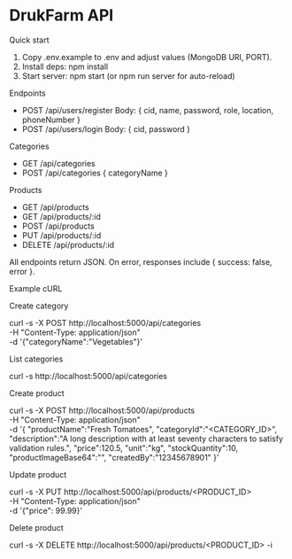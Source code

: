 DrukFarm API
============

Quick start

1. Copy .env.example to .env and adjust values (MongoDB URI, PORT).
2. Install deps: npm install
3. Start server: npm start (or npm run server for auto-reload)

Endpoints

- POST /api/users/register
	Body: { cid, name, password, role, location, phoneNumber }
- POST /api/users/login
	Body: { cid, password }

Categories

- GET /api/categories
- POST /api/categories { categoryName }

Products

- GET /api/products
- GET /api/products/:id
- POST /api/products
- PUT /api/products/:id
- DELETE /api/products/:id

All endpoints return JSON. On error, responses include { success: false, error }.

Example cURL

Create category

curl -s -X POST http://localhost:5000/api/categories \
	-H "Content-Type: application/json" \
	-d '{"categoryName":"Vegetables"}'

List categories

curl -s http://localhost:5000/api/categories

Create product

curl -s -X POST http://localhost:5000/api/products \
	-H "Content-Type: application/json" \
	-d '{
		"productName":"Fresh Tomatoes",
		"categoryId":"<CATEGORY_ID>",
		"description":"A long description with at least seventy characters to satisfy validation rules.",
		"price":120.5,
		"unit":"kg",
		"stockQuantity":10,
		"productImageBase64":"<BASE64>",
		"createdBy":"12345678901"
	}'

Update product

curl -s -X PUT http://localhost:5000/api/products/<PRODUCT_ID> \
	-H "Content-Type: application/json" \
	-d '{"price": 99.99}'

Delete product

curl -s -X DELETE http://localhost:5000/api/products/<PRODUCT_ID> -i


